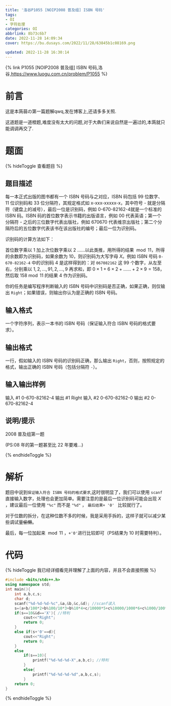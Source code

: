 ```yaml
---
title: '洛谷P1055 [NOIP2008 普及组] ISBN 号码'
tags: 
- OI
- 字符处理
categories: OI
abbrlink: 8b73c6b7
date: 2022-11-28 14:09:34
cover: https://bu.dusays.com/2022/11/28/63845b1c08169.png

updated: 2022-11-28 16:30:14
---
```

{% link P1055 [NOIP2008 普及组] ISBN 号码,洛谷,https://www.luogu.com.cn/problem/P1055 %}

# 前言
这是本蒟蒻の第一篇题解qwq,发在博客上,还请多多关照.

这道题是一道橙题,难度没有太大的问题,对于大犇们来说自然是一遍过的,本蒟就只能调调再交了.

# 题面

{% hideToggle 查看题目 %}

## 题目描述
每一本正式出版的图书都有一个 ISBN 号码与之对应，ISBN 码包括 99 位数字、11 位识别码和 33 位分隔符，其规定格式如 x-xxx-xxxxx-x，其中符号 - 就是分隔符（键盘上的减号），最后一位是识别码，例如 0-670-82162-4就是一个标准的 ISBN 码。ISBN 码的首位数字表示书籍的出版语言，例如 00 代表英语；第一个分隔符 - 之后的三位数字代表出版社，例如 670670 代表维京出版社；第二个分隔符后的五位数字代表该书在该出版社的编号；最后一位为识别码。

识别码的计算方法如下：

首位数字乘以 $1$ 加上次位数字乘以 $2$ ……以此类推，用所得的结果 $\bmod 11$，所得的余数即为识别码，如果余数为 $10$，则识别码为大写字母 $X$。例如 ISBN 号码 `0-670-82162-4` 中的识别码 $4$ 是这样得到的：对 `067082162` 这 99 个数字，从左至右，分别乘以 $1,2,\dots,91,2,…,9$ 再求和，即 $0\times 1+6\times 2+……+2\times 9=158$，然后取 $158 \bmod 11$ 的结果 $4$ 作为识别码。

你的任务是编写程序判断输入的 ISBN 号码中识别码是否正确，如果正确，则仅输出 `Right`；如果错误，则输出你认为是正确的 ISBN 号码。

## 输入格式
一个字符序列，表示一本书的 ISBN 号码（保证输入符合 ISBN 号码的格式要求）。

## 输出格式
一行，假如输入的 ISBN 号码的识别码正确，那么输出 `Right`，否则，按照规定的格式，输出正确的 ISBN 号码（包括分隔符 `-`）。

## 输入输出样例
输入 #1
0-670-82162-4
输出 #1
Right
输入 #2
0-670-82162-0
输出 #2
0-670-82162-4

## 说明/提示
2008 普及组第一题

(PS:08 年的第一题甚至比 22 年要难...)

{% endhideToggle %}

# 解析

题目中说到`保证输入符合 ISBN 号码的格式要求`,这时很明显了，我们可以使用 `scanf` 直接输入数字，处理也会更加简单。需要注意的是最后一位识别码可能会出现 $X$ ，建议最后一位使用 `"%c"` 而不是 `"%d"` ， `最后结果+ '0' ` 比较就行了。

对于位数的拆分，在这种位数不多的时候，我是采用手拆的，这样子就可以减少某些调试量~~偷懒~~。

最后，每一位加起来 $\bmod 11$ ，`+'0'`进行比较即可（PS结果为 $10$ 时需要特判）。

# 代码

{% hideToggle 我已经详细看完并理解了上面的内容，并且不会直接照搬 %}
```cpp
#include <bits/stdc++.h>
using namespace std;
int main(){
	int a,b,c,s;
	char d;
	scanf("%d-%d-%d-%c",&a,&b,&c,&d); //scanf读入
	s=(a+b/100*2+b%100/10*3+b%10*4+c/10000*5+c%10000/1000*6+c%1000/100*7+c%100/10*8+c%10*9)%11; //拆位相加
	if(s==10&&d=='X'){ //特判
		cout<<"Right";
		return 0;
	}
    else if(s+'0'==d){
		cout<<"Right";
		return 0;
	}
    else
        if(s==10){
            printf("%d-%d-%d-X",a,b,c); //特判
        }
        else{
            printf("%d-%d-%d-%d",a,b,c,s);
        }
	return 0;
}
```
{% endhideToggle %}